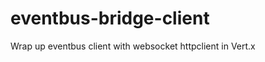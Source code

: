 eventbus-bridge-client
======================

Wrap up eventbus client with websocket httpclient in Vert.x
